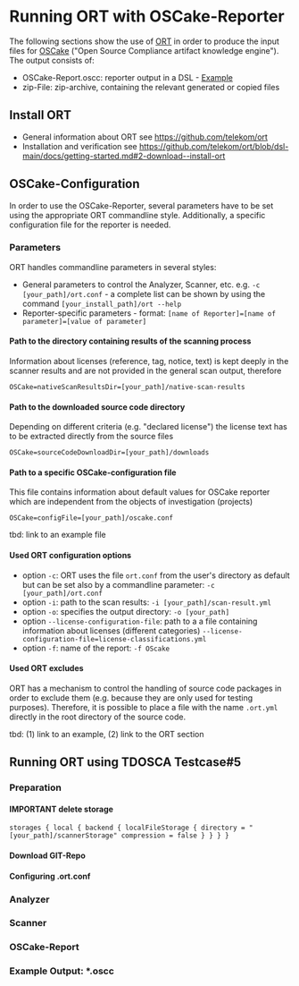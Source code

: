 # Running ORT with OSCake-Reporter
The following sections show the use of [ORT](https://github.com/oss-review-toolkit/ort) in order to produce the input files for [OSCake](https://github.com/Open-Source-Compliance/OSCake) ("Open Source Compliance artifact knowledge engine"). The output consists of:
* OSCake-Report.oscc: reporter output in a DSL - [Example](https://github.com/Open-Source-Compliance/OSCake/blob/main/test/a-input.oscc/oscake-reference.oscc)
* zip-File: zip-archive, containing the relevant generated or copied files

## Install ORT

* General information about ORT see https://github.com/telekom/ort
* Installation and verification see https://github.com/telekom/ort/blob/dsl-main/docs/getting-started.md#2-download--install-ort

## OSCake-Configuration
In order to use the OSCake-Reporter, several parameters have to be set using the appropriate ORT commandline style. Additionally, a specific configuration file for the reporter is needed. 

### Parameters
ORT handles commandline parameters in several styles:
* General parameters to control the Analyzer, Scanner, etc. e.g. `-c [your_path]/ort.conf` - a complete list can be shown by using the command `[your_install_path]/ort --help`
* Reporter-specific parameters - format: `[name of Reporter]=[name of parameter]=[value of parameter]`

#### Path to the directory containing results of the scanning process
Information about licenses (reference, tag, notice, text) is kept deeply in the scanner results and are not provided in the general scan output, therefore

`OSCake=nativeScanResultsDir=[your_path]/native-scan-results`

#### Path to the downloaded source code directory
Depending on different criteria (e.g. "declared license") the license text has to be extracted directly from the source files

`OSCake=sourceCodeDownloadDir=[your_path]/downloads`

#### Path to a specific OSCake-configuration file
This file contains information about default values for OSCake reporter which are independent from the objects of investigation (projects)

`OSCake=configFile=[your_path]/oscake.conf`

tbd: link to an example file


#### Used ORT configuration options
* option `-c`: ORT uses the file `ort.conf` from the user's directory as default but can be set also by a commandline parameter: `-c [your_path]/ort.conf`
* option `-i`: path to the scan results: `-i [your_path]/scan-result.yml`
* option `-o`: specifies the output directory: `-o [your_path]`
* option `--license-configuration-file`: path to a a file containing information about licenses (different categories) `--license-configuration-file=license-classifications.yml`
* option `-f`: name of the report: `-f OScake`

#### Used ORT excludes
ORT has a mechanism to control the handling of source code packages in order to exclude them (e.g. because they are only used for testing purposes). Therefore, it is possible to place a file with the name `.ort.yml` directly in the root directory of the source code.

tbd: (1) link to an example, (2) link to the ORT section

## Running ORT using TDOSCA Testcase#5

### Preparation 

#### IMPORTANT delete storage
 `storages {
      local {
        backend {
          localFileStorage {
            directory = "[your_path]/scannerStorage"
            compression = false
          }
        }
      }
	}`


#### Download GIT-Repo

#### Configuring .ort.conf

### Analyzer

### Scanner

### OSCake-Report

### Example Output: *.oscc
